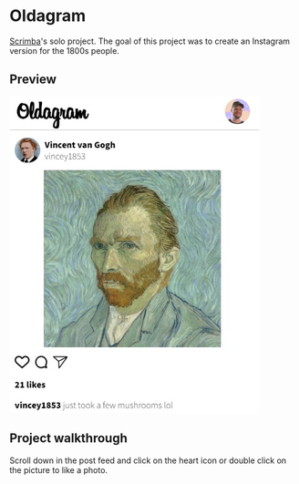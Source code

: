 # Oldagram

[Scrimba](https://scrimba.com/)'s solo project. The goal of this project was to create an Instagram version for the 1800s people.

## Preview

![preview](./images/preview.jpg)

## Project walkthrough

Scroll down in the post feed and click on the heart icon or double click on the picture to like a photo.
